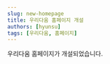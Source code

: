 ```yaml
---
slug: new-homepage
title: 우리다움 홈페이지 개설
authors: [hyunsu]
tags: [우리다움, 홈페이지]
---
```


우리다움 홈페이지가 개설되었습니다.